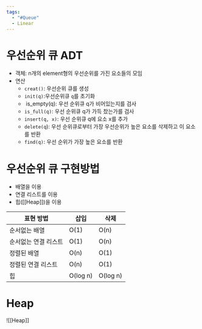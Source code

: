 ```yaml
---
tags:
  - "#Queue"
  - Linear
---
```

# 우선순위 큐 ADT
- 객체: n개의 element형의 우선순위를 가진 요소들의 모임
- 연산
	- `creat()`: 우선순위 큐를 생성
	- `init(q)`:우선순위큐 `q`를 초기화
	-  is_empty(q): 우선 순위큐 q가 비어있는지를 검사
	- `is_full(q)`: 우선 순위큐 q가 가득 찼는가를 검사
	- `insert(q, x)`: 우선 순위큐 q에 요소 x를 추가
	- `delete(q`): 우선 순위큐로부터 가장 우선순위가 높은 요소를 삭제하고 이 요소를 반환
	- `find(q)`: 우선 순위가 가장 높은 요소를 반환
# 우선순위 큐 구현방법
- 배열을 이용
- 연결 리스트를 이용
- 힙([[Heap]])을 이용

| 표현 방법       | 삽입       | 삭제       |
| ----------- | -------- | -------- |
| 순서없는 배열     | O(1)     | O(n)     |
| 순서없는 연결 리스트 | O(1)     | O(n)     |
| 정렬된 배열      | O(n)     | O(1)     |
| 정렬된 연결 리스트  | O(n)     | O(1)     |
| 힙           | O(log n) | O(log n) |
# Heap
![[Heap]]